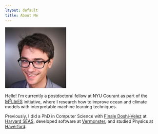 ```yaml
---
layout: default
title: About Me
---
```


<p class='headshot-wrapper'><img class='headshot' src='headshot.jpg' title='hi!'></p>
<p>
Hello! I'm currently a postdoctoral fellow at NYU Courant as part of the <a href='https://m2lines.github.io'>M<sup>2</sup>LInES</a> initiative, where I research how to improve ocean and climate models with interpretable machine learning techniques.
</p>

<p> Previously, I did a PhD in Computer Science with <a href='https://finale.seas.harvard.edu' target='_blank'>Finale Doshi-Velez</a> at <a href='https://www.seas.harvard.edu'>Harvard SEAS</a>, developed software at <a href='https://www.vermonster.com' target='_blank'>Vermonster</a>, and studied Physics at <a href='https://www.haverford.edu'>Haverford</a>.
</p>
